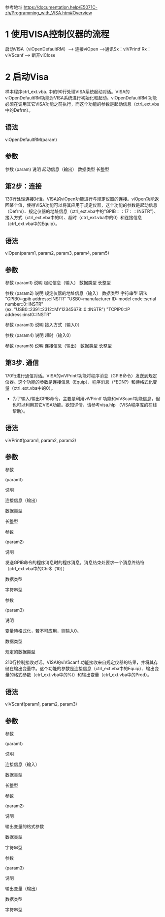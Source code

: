 
参考地址 https://documentation.help/E5071C-zh/Programming_with_VISA.htm#Overview
# 1 使用VISA控制仪器的流程
启动VISA（viOpenDefaultRM）--> 连接viOpen -->通讯Sx：viVPrintf Rx：viVScanf --> 断开viClose

# 2 启动Visa

样本程序ctrl_ext.vba. 中的90行处理VISA系统起动对话。VISA的viOpenDefaultRM功能对VISA系统进行初始化和起动。viOpenDefaultRM 功能必须在调用其它VISA功能之前执行，而这个功能的参数是起动信息（ctrl_ext.vba中的Defrm）。

## 语法

viOpenDefaultRM(param)

## 参数

参数         (param)
说明         起动信息（输出）
数据类型 长整型

## 第2步：连接

130行处理连接对话。VISA的viOpen功能进行与规定仪器的连接。viOpen功能返回某个值，使得VISA功能可以将其应用于规定仪器，这个功能的参数是起动信息（Defrm）、规定仪器的地址信息（ctrl_ext.vba中的“GPIB：：17：：INSTR”）、接入方式（ctrl_ext.vba中的0）、超时（ctrl_ext.vba中的0）和连接信息（ctrl_ext.vba中的Equip）。

## 语法

viOpen(param1,  param2,  param3, param4, param5)

## 参数

参数            (param1)
说明            起动信息（输入）
数据类型    长整型

参数           (param2)
说明           规定仪器的地址信息（输入）
数据类型    字符串型
语法           "GPIB0::gpib address::INSTR"
					"USB0::manufacturer ID::model code::serial number::0::INSTR"  
					(ex. "USB0::2391::2312::MY12345678::0::INSTR")
					"TCPIP0::IP address::inst0::INSTR"

参数          (param3)
说明          接入方式（输入0）

参数          (param4)
说明          超时（输入0）

参数          (param5)
说明          连接信息（输出）
数据类型   长整型


## 第3步. 通信

170行进行通信对话。VISA的viVPrintf功能将程序消息（GPIB命令）发送到规定仪器。这个功能的参数是连接信息（Equip）、程序消息（*EDN?）和待格式化变量（ctrl_ext.vba中的0）。

-   为了输入/输出GPIB命令，主要是利用viVPrintf  功能和viVScanf功能信息，但也可以利用其它VISA功能。欲知详情，请参考visa.hlp  （VISA程序库的在线帮助）。
    

## 语法

viVPrintf(param1, param2, param3)

## 参数

参数

(param1)

说明

连接信息（输出）

数据类型

长整型

参数

(param2)

说明

发送GPIB命令的程序消息时的程序消息，消息结束处要求一个消息终结符（ctrl_ext.vba中的Chr$（10））

数据类型

字符串型

参数

(param3)

说明

变量待格式化，若不可应用，则输入0。

数据类型

规定的数据类型

210行控制接收对话。VISA的viVScanf  功能接收来自规定仪器的结果，并将其存储在输出变量中。这个功能的参数是连接信息（ctrl_ext.vba中的Equip）、输出变量的格式参数（ctrl_ext.vba中的%t）和输出变量（ctrl_ext.vba中的Prod）。

## 语法

viVScanf(param1, param2, param3)

## 参数

参数

(param1)

说明

连接信息（输入）

数据类型

长整型

参数

(param2)

说明

输出变量的格式参数

数据类型

字符串型

参数

(param3)

说明

输出变量（输出）

数据类型

字符串型
<!--stackedit_data:
eyJoaXN0b3J5IjpbLTI0NzIzOTEzMiwxNzY0MzIyNjA0XX0=
-->